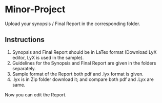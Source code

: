 # Minor-Project
Upload your synopsis / Final Report in the corresponding folder.

## Instructions
1. Synopsis and Final Report should be in LaTex format (Download LyX editor, LyX is used in the sample).
1. Guidelines for the Synopsis and Final Report are given in the folders separately.
1. Sample format of the Report both pdf and .lyx format is given. 
1. .lyx is in Zip folder download it; and compare both pdf and .Lyx are same.

Now you can edit the Report.



